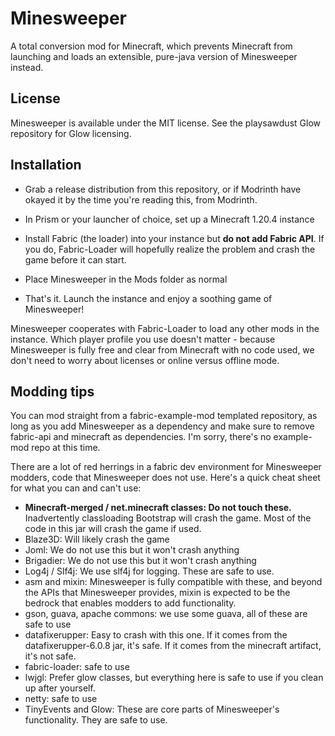# Minesweeper

A total conversion mod for Minecraft, which prevents Minecraft from launching and loads an extensible, pure-java version of Minesweeper instead.

## License

Minesweeper is available under the MIT license. See the playsawdust Glow repository for Glow licensing.

## Installation

- Grab a release distribution from this repository, or if Modrinth have okayed it by the time you're reading this, from Modrinth.

- In Prism or your launcher of choice, set up a Minecraft 1.20.4 instance

- Install Fabric (the loader) into your instance but **do not add Fabric API**. If you do, Fabric-Loader will hopefully realize the problem and crash the game before it can start.

- Place Minesweeper in the Mods folder as normal

- That's it. Launch the instance and enjoy a soothing game of Minesweeper!

Minesweeper cooperates with Fabric-Loader to load any other mods in the instance. Which player profile you use doesn't matter - because Minesweeper is fully free and clear from Minecraft with no code used, we don't need to worry about licenses or online versus offline mode.

## Modding tips

You can mod straight from a fabric-example-mod templated repository, as long as you add Minesweeper as a dependency and make sure to remove fabric-api and minecraft as dependencies. I'm sorry, there's no example-mod repo at this time.

There are a lot of red herrings in a fabric dev environment for Minesweeper modders, code that Minesweeper does not use. Here's a quick cheat sheet for what you can and can't use:

- **Minecraft-merged / net.minecraft classes: Do not touch these.** Inadvertently classloading Bootstrap will crash the game. Most of the code in this jar will crash the game if used.
- Blaze3D: Will likely crash the game
- Joml: We do not use this but it won't crash anything
- Brigadier: We do not use this but it won't crash anything
- Log4j / Slf4j: We use slf4j for logging. These are safe to use.
- asm and mixin: Minesweeper is fully compatible with these, and beyond the APIs that Minesweeper provides, mixin is expected to be the bedrock that enables modders to add functionality.
- gson, guava, apache commons: we use some guava, all of these are safe to use
- datafixerupper: Easy to crash with this one. If it comes from the datafixerupper-6.0.8 jar, it's safe. If it comes from the minecraft artifact, it's not safe.
- fabric-loader: safe to use
- lwjgl: Prefer glow classes, but everything here is safe to use if you clean up after yourself.
- netty: safe to use
- TinyEvents and Glow: These are core parts of Minesweeper's functionality. They are safe to use.
